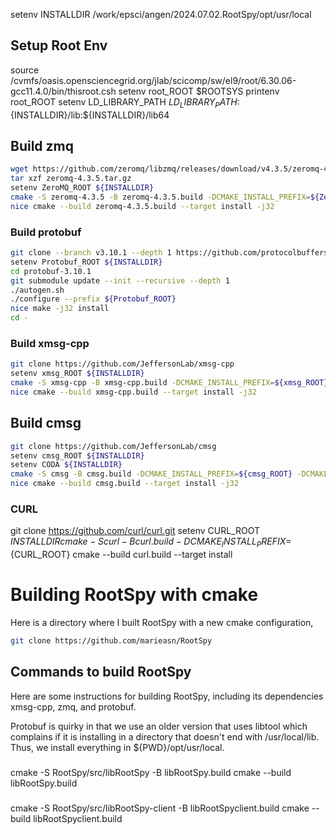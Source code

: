 

setenv INSTALLDIR /work/epsci/angen/2024.07.02.RootSpy/opt/usr/local

## Setup Root Env

source /cvmfs/oasis.opensciencegrid.org/jlab/scicomp/sw/el9/root/6.30.06-gcc11.4.0/bin/thisroot.csh 
setenv root_ROOT $ROOTSYS
printenv root_ROOT
setenv LD_LIBRARY_PATH ${LD_LIBRARY_PATH}:${INSTALLDIR}/lib:${INSTALLDIR}/lib64


## Build zmq
~~~bash
wget https://github.com/zeromq/libzmq/releases/download/v4.3.5/zeromq-4.3.5.tar.gz
tar xzf zeromq-4.3.5.tar.gz
setenv ZeroMQ_ROOT ${INSTALLDIR}
cmake -S zeromq-4.3.5 -B zeromq-4.3.5.build -DCMAKE_INSTALL_PREFIX=${ZeroMQ_ROOT}
nice cmake --build zeromq-4.3.5.build --target install -j32
~~~

### Build protobuf
~~~bash
git clone --branch v3.10.1 --depth 1 https://github.com/protocolbuffers/protobuf.git protobuf-3.10.1
setenv Protobuf_ROOT ${INSTALLDIR}
cd protobuf-3.10.1
git submodule update --init --recursive --depth 1
./autogen.sh
./configure --prefix ${Protobuf_ROOT}
nice make -j32 install
cd -
~~~

### Build xmsg-cpp
~~~bash
git clone https://github.com/JeffersonLab/xmsg-cpp
setenv xmsg_ROOT ${INSTALLDIR} 
cmake -S xmsg-cpp -B xmsg-cpp.build -DCMAKE_INSTALL_PREFIX=${xmsg_ROOT} -DCMAKE_POLICY_DEFAULT_CMP0074=NEW
nice cmake --build xmsg-cpp.build --target install -j32
~~~

## Build cmsg
~~~bash
git clone https://github.com/JeffersonLab/cmsg
setenv cmsg_ROOT ${INSTALLDIR}  
setenv CODA ${INSTALLDIR}
cmake -S cmsg -B cmsg.build -DCMAKE_INSTALL_PREFIX=${cmsg_ROOT} -DCMAKE_POLICY_DEFAULT_CMP0074=NEW
nice cmake --build cmsg.build --target install -j32
~~~

### CURL
git clone https://github.com/curl/curl.git
setenv CURL_ROOT ${INSTALLDIR}
cmake -S curl -B curl.build -DCMAKE_INSTALL_PREFIX=${CURL_ROOT}
cmake --build curl.build --target install 


# Building RootSpy with cmake

Here is a directory where I built RootSpy with a new cmake configuration,

~~~bash
git clone https://github.com/marieasn/RootSpy
~~~




## Commands to build RootSpy

Here are some instructions for building RootSpy, including its dependencies xmsg-cpp,
zmq, and protobuf.

Protobuf is quirky in that we use an older version that uses libtool which complains
if it is installing in a directory that doesn't end with /usr/local/lib. Thus, we
install everything in ${PWD}/opt/usr/local.







###
cmake -S RootSpy/src/libRootSpy -B  libRootSpy.build
cmake --build libRootSpy.build

###
cmake -S RootSpy/src/libRootSpy-client -B  libRootSpyclient.build
cmake --build libRootSpyclient.build





